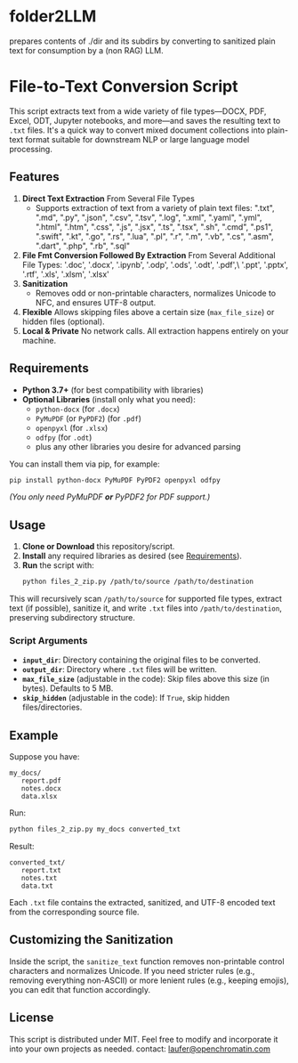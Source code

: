 # folder2LLM
prepares contents of ./dir and its subdirs by converting to sanitized plain text for consumption by a (non RAG) LLM.

# File-to-Text Conversion Script

This script extracts text from a wide variety of file types—DOCX, PDF, Excel, ODT, Jupyter notebooks, and more—and saves the resulting text to `.txt` files. It's a quick way to convert mixed document collections into plain-text format suitable for downstream NLP or large language model processing.

## Features

1. **Direct Text Extraction** From Several File Types  
   - Supports extraction of text from a variety of plain text files: ".txt", ".md", ".py", ".json", ".csv", ".tsv", ".log", ".xml", ".yaml", ".yml", ".html", ".htm", ".css", ".js", ".jsx", ".ts", ".tsx", ".sh", ".cmd", ".ps1", ".swift", ".kt", ".go", ".rs", ".lua", ".pl", ".r", ".m", ".vb", ".cs", ".asm", ".dart", ".php", ".rb", ".sql" 
2. **File Fmt Conversion Followed By Extraction** From Several Additional File Types: '.doc', '.docx', '.ipynb', '.odp', '.ods', '.odt', '.pdf',\ '.ppt', '.pptx', '.rtf', '.xls', '.xlsm', '.xlsx'
2. **Sanitization**  
   - Removes odd or non-printable characters, normalizes Unicode to NFC, and ensures UTF-8 output.
3. **Flexible** Allows skipping files above a certain size (`max_file_size`) or hidden files (optional).
4. **Local & Private**  No network calls. All extraction happens entirely on your machine.

## Requirements

- **Python 3.7+** (for best compatibility with libraries)
- **Optional Libraries** (install only what you need):
  - `python-docx` (for `.docx`)
  - `PyMuPDF` (or `PyPDF2`) (for `.pdf`)
  - `openpyxl` (for `.xlsx`)
  - `odfpy` (for `.odt`)
  - plus any other libraries you desire for advanced parsing

You can install them via pip, for example:
```bash
pip install python-docx PyMuPDF PyPDF2 openpyxl odfpy
```
*(You only need PyMuPDF **or** PyPDF2 for PDF support.)*

## Usage

1. **Clone or Download** this repository/script.  
2. **Install** any required libraries as desired (see [Requirements](#requirements)).
3. **Run** the script with:
   ```bash
   python files_2_zip.py /path/to/source /path/to/destination
   ```

This will recursively scan `/path/to/source` for supported file types, extract text (if possible), sanitize it, and write `.txt` files into `/path/to/destination`, preserving subdirectory structure.

### Script Arguments

- **`input_dir`**: Directory containing the original files to be converted.
- **`output_dir`**: Directory where `.txt` files will be written.
- **`max_file_size`** (adjustable in the code): Skip files above this size (in bytes). Defaults to 5 MB.  
- **`skip_hidden`** (adjustable in the code): If `True`, skip hidden files/directories.

## Example

Suppose you have:
```
my_docs/
   report.pdf
   notes.docx
   data.xlsx
```
Run:
```bash
python files_2_zip.py my_docs converted_txt
```
Result:
```
converted_txt/
   report.txt
   notes.txt
   data.txt
```
Each `.txt` file contains the extracted, sanitized, and UTF-8 encoded text from the corresponding source file.

## Customizing the Sanitization

Inside the script, the `sanitize_text` function removes non-printable control characters and normalizes Unicode. If you need stricter rules (e.g., removing everything non-ASCII) or more lenient rules (e.g., keeping emojis), you can edit that function accordingly.

## License

This script is distributed under MIT. Feel free to modify and incorporate it into your own projects as needed. contact: laufer@openchromatin.com

